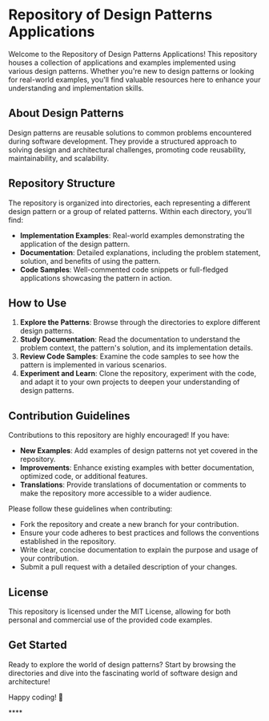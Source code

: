 <div data-message-author-role="assistant" data-message-id="27f8ae19-d1d0-4e3c-acd7-9a9df8a6e07a" dir="auto" class="min-h-[20px] text-message flex flex-col items-start gap-3 whitespace-pre-wrap break-words [.text-message+&amp;]:mt-5 overflow-x-auto"><div class="markdown prose w-full break-words dark:prose-invert light"><h1>Repository of Design Patterns Applications</h1><p>Welcome to the Repository of Design Patterns Applications! This repository houses a collection of applications and examples implemented using various design patterns. Whether you're new to design patterns or looking for real-world examples, you'll find valuable resources here to enhance your understanding and implementation skills.</p><h2>About Design Patterns</h2><p>Design patterns are reusable solutions to common problems encountered during software development. They provide a structured approach to solving design and architectural challenges, promoting code reusability, maintainability, and scalability.</p><h2>Repository Structure</h2><p>The repository is organized into directories, each representing a different design pattern or a group of related patterns. Within each directory, you'll find:</p><ul><li><strong>Implementation Examples</strong>: Real-world examples demonstrating the application of the design pattern.</li><li><strong>Documentation</strong>: Detailed explanations, including the problem statement, solution, and benefits of using the pattern.</li><li><strong>Code Samples</strong>: Well-commented code snippets or full-fledged applications showcasing the pattern in action.</li></ul><h2>How to Use</h2><ol><li><strong>Explore the Patterns</strong>: Browse through the directories to explore different design patterns.</li><li><strong>Study Documentation</strong>: Read the documentation to understand the problem context, the pattern's solution, and its implementation details.</li><li><strong>Review Code Samples</strong>: Examine the code samples to see how the pattern is implemented in various scenarios.</li><li><strong>Experiment and Learn</strong>: Clone the repository, experiment with the code, and adapt it to your own projects to deepen your understanding of design patterns.</li></ol><h2>Contribution Guidelines</h2><p>Contributions to this repository are highly encouraged! If you have:</p><ul><li><strong>New Examples</strong>: Add examples of design patterns not yet covered in the repository.</li><li><strong>Improvements</strong>: Enhance existing examples with better documentation, optimized code, or additional features.</li><li><strong>Translations</strong>: Provide translations of documentation or comments to make the repository more accessible to a wider audience.</li></ul><p>Please follow these guidelines when contributing:</p><ul><li>Fork the repository and create a new branch for your contribution.</li><li>Ensure your code adheres to best practices and follows the conventions established in the repository.</li><li>Write clear, concise documentation to explain the purpose and usage of your contribution.</li><li>Submit a pull request with a detailed description of your changes.</li></ul><h2>License</h2><p>This repository is licensed under the <a target="_new">MIT License</a>, allowing for both personal and commercial use of the provided code examples.</p><h2>Get Started</h2><p>Ready to explore the world of design patterns? Start by browsing the directories and dive into the fascinating world of software design and architecture!</p><p>Happy coding! 🚀</p></div></div>****
